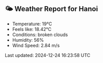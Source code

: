 <!-- WEATHER-START -->
## 🌤 Weather Report for Hanoi

- Temperature: 19°C
- Feels like: 18.42°C
- Conditions: broken clouds
- Humidity: 56%
- Wind Speed: 2.84 m/s

Last updated: 2024-12-24 16:23:58 UTC
<!-- WEATHER-END -->

